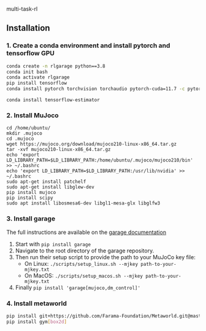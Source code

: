 multi-task-rl

## Installation

### 1. Create a conda environment and install pytorch and tensorflow GPU
```bash
conda create -n rlgarage python==3.8
conda init bash
conda activate rlgarage
pip install tensorflow
conda install pytorch torchvision torchaudio pytorch-cuda=11.7 -c pytorch -c nvidia
```

```
conda install tensorflow-estimator
```

### 2. Install MuJoco
```
cd /home/ubuntu/
mkdir .mujoco
cd .mujoco
wget https://mujoco.org/download/mujoco210-linux-x86_64.tar.gz
tar -xvf mujoco210-linux-x86_64.tar.gz
echo 'export LD_LIBRARY_PATH=$LD_LIBRARY_PATH:/home/ubuntu/.mujoco/mujoco210/bin' >> ~/.bashrc
echo 'export LD_LIBRARY_PATH=$LD_LIBRARY_PATH:/usr/lib/nvidia' >> ~/.bashrc
sudo apt-get install patchelf
sudo apt-get install libglew-dev
pip install mujoco
pip install scipy
sudo apt install libosmesa6-dev libgl1-mesa-glx libglfw3
```

### 3. Install garage
The full instructions are available on the [garage documentation](https://garage.readthedocs.io/en/latest/user/installation.html)
1. Start with `pip install garage`
2. Navigate to the root directory of the garage repository.
3. Then run their setup script to provide the path to your MuJoCo key file:
    - On Linux: `./scripts/setup_linux.sh --mjkey path-to-your-mjkey.txt`
    - On MacOS: `./scripts/setup_macos.sh --mjkey path-to-your-mjkey.txt`
4. Finally `pip install 'garage[mujoco,dm_control]'`

### 4. Install metaworld
```bash
pip install git+https://github.com/Farama-Foundation/Metaworld.git@master#egg=metaworld
pip install gym[box2d]
```